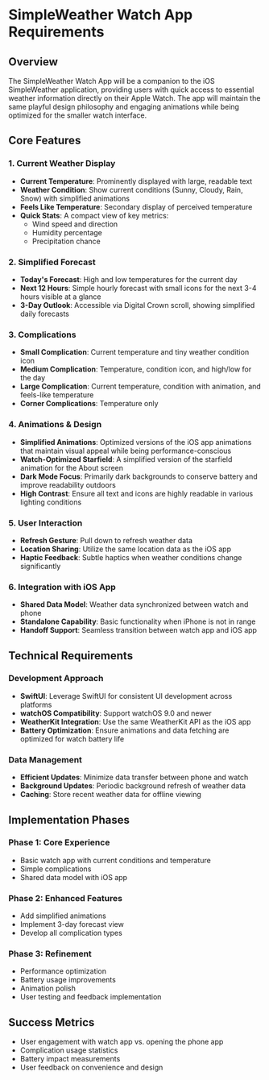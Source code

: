 # SimpleWeather Watch App Requirements

## Overview
The SimpleWeather Watch App will be a companion to the iOS SimpleWeather application, providing users with quick access to essential weather information directly on their Apple Watch. The app will maintain the same playful design philosophy and engaging animations while being optimized for the smaller watch interface.

## Core Features

### 1. Current Weather Display
- **Current Temperature**: Prominently displayed with large, readable text
- **Weather Condition**: Show current conditions (Sunny, Cloudy, Rain, Snow) with simplified animations
- **Feels Like Temperature**: Secondary display of perceived temperature
- **Quick Stats**: A compact view of key metrics:
  - Wind speed and direction
  - Humidity percentage
  - Precipitation chance

### 2. Simplified Forecast
- **Today's Forecast**: High and low temperatures for the current day
- **Next 12 Hours**: Simple hourly forecast with small icons for the next 3-4 hours visible at a glance
- **3-Day Outlook**: Accessible via Digital Crown scroll, showing simplified daily forecasts

### 3. Complications
- **Small Complication**: Current temperature and tiny weather condition icon
- **Medium Complication**: Temperature, condition icon, and high/low for the day
- **Large Complication**: Current temperature, condition with animation, and feels-like temperature
- **Corner Complications**: Temperature only

### 4. Animations & Design
- **Simplified Animations**: Optimized versions of the iOS app animations that maintain visual appeal while being performance-conscious
- **Watch-Optimized Starfield**: A simplified version of the starfield animation for the About screen
- **Dark Mode Focus**: Primarily dark backgrounds to conserve battery and improve readability outdoors
- **High Contrast**: Ensure all text and icons are highly readable in various lighting conditions

### 5. User Interaction
- **Refresh Gesture**: Pull down to refresh weather data
- **Location Sharing**: Utilize the same location data as the iOS app
- **Haptic Feedback**: Subtle haptics when weather conditions change significantly

### 6. Integration with iOS App
- **Shared Data Model**: Weather data synchronized between watch and phone
- **Standalone Capability**: Basic functionality when iPhone is not in range
- **Handoff Support**: Seamless transition between watch app and iOS app

## Technical Requirements

### Development Approach
- **SwiftUI**: Leverage SwiftUI for consistent UI development across platforms
- **watchOS Compatibility**: Support watchOS 9.0 and newer
- **WeatherKit Integration**: Use the same WeatherKit API as the iOS app
- **Battery Optimization**: Ensure animations and data fetching are optimized for watch battery life

### Data Management
- **Efficient Updates**: Minimize data transfer between phone and watch
- **Background Updates**: Periodic background refresh of weather data
- **Caching**: Store recent weather data for offline viewing

## Implementation Phases

### Phase 1: Core Experience
- Basic watch app with current conditions and temperature
- Simple complications
- Shared data model with iOS app

### Phase 2: Enhanced Features
- Add simplified animations
- Implement 3-day forecast view
- Develop all complication types

### Phase 3: Refinement
- Performance optimization
- Battery usage improvements
- Animation polish
- User testing and feedback implementation

## Success Metrics
- User engagement with watch app vs. opening the phone app
- Complication usage statistics
- Battery impact measurements
- User feedback on convenience and design
